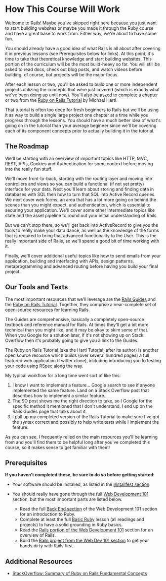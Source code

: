 # How This Course Will Work

Welcome to Rails! Maybe you've skipped right here because you just want to start building websites or maybe you made it through the Ruby course and have a great base to work from.  Either way, we're about to have some fun.

You should already have a good idea of what Rails is all about after covering it in previous lessons (see Prerequisites below for links).  At this point, it's time to take that theoretical knowledge and start building websites.  This portion of the curriculum will be the most build-heavy so far.  You will still be asked to read docs, check out blog posts, and watch videos before building, of course, but projects will be the major focus.

After each lesson or two, you'll be asked to build one or more independent projects utilizing the concepts that were just covered (which is exactly what we've been doing up until now).  You'll also be asked to complete a chapter or two from the [Ruby on Rails Tutorial](http://ruby.railstutorial.org/ruby-on-rails-tutorial-book) by Michael Hartl.  

That tutorial is often too deep for fresh beginners to Rails but we'll be using it as way to build a single large project one chapter at a time while you progress through the lessons.  You should have a much better idea of what's going on in the tutorial than your average beginner since we'll be covering each of its component concepts prior to actually building it in the tutorial.

## The Roadmap

We'll be starting with an overview of important topics like HTTP, MVC, REST, APIs, Cookies and Authentication for some context before moving into the really fun stuff. 

We'll move front-to-back, starting with the routing layer and moving into controllers and views so you can build a functional (if not yet pretty) interface for your data.  Next you'll learn about storing and finding data in databases with SQL then how to turn that SQL into Active Record queries.  We next cover web forms, an area that has a lot more going on behind the scenes than you might expect, and authentication, which is essential to securing your application.  We'll cover some other intermediate topics like state and the asset pipeline to round out your initial understanding of Rails.

But we can't stop there, so we'll get back into ActiveRecord to give you the tools to really make your data dance, as well as the knowledge of the forms that is required to bring that advanced functionality to the User.  This is the really important side of Rails, so we'll spend a good bit of time working with it.

Finally, we'll cover additional useful topics like how to send emails from your application, building and interfacing with APIs, design patterns, metaprogramming and advanced routing before having you build your final project.

## Our Tools and Texts

The most important resources that we'll leverage are the [Rails Guides](http://guides.rubyonrails.org/) and the [Ruby on Rails Tutorial](http://ruby.railstutorial.org/ruby-on-rails-tutorial-book).  Together, they comprise a near-complete set of open-source resources for learning Rails.  

The Guides are comprehensive, basically a completely open-source textbook and reference manual for Rails.  At times they'll get a bit more technical than you might like, and it may be okay to skim some of that.  When you Google for a solution later, if it's not showing up on Stack Overflow then it's probably going to give you a link to the Guides. 

The Ruby on Rails Tutorial (aka the Hartl Tutorial, after its author) is another open source resource which builds (over several hundred pages) a full featured web application (Twitter clone), including introducing you to testing your code using RSpec along the way.

My typical workflow for a long time went sort of like this:

1. I know I want to implement a feature... Google search to see if anyone implemented the same feature.  Land on a Stack Overflow post that describes how to implement a similar feature.
2. The SO post shows me the right direction to take, so I Google for the specific method it mentioned that I don't understand.  I end up on the Rails Guides page that talks about it.
3. I pull up my completed version of the Rails Tutorial to make sure I've got the syntax correct and possibly to help write tests while I implement the feature.

As you can see, I frequently relied on the main resources you'll be learning from and you'll find them to be helpful long after you've completed this course, so it makes sense to get familiar with them!

## Prerequisites

**If you haven't completed these, be sure to do so before getting started:**

* Your software should be installed, as listed in the [Installfest section](/curriculum/installations/).
* You should really have gone through the full [Web Development 101](/courses/web_development_101/) section, but the most important parts are listed below.

    * Read the full [Back End section](/courses/web-development-101/lessons#section-the-back-end) of the Web Development 101 section for an introduction to Ruby.
    * Complete at least the full [Basic Ruby](/courses/web-development-101/lessons/ruby-basics) lesson (all readings and projects) to have a solid grounding in Ruby basics.
    * Read the [Rails portion of the Web Development 101](/courses/web-development-101/lessons/ruby-on-rails-basics) section for an overview of Rails.  
    * Build the [Rails project from the Web Dev 101 section](/courses/web-development-101/lessons/ruby-on-rails) to get your hands dirty with Rails first.

## Additional Resources

* [StackOverflow: Summary of Ruby on Rails Fundamental Concepts](http://stackoverflow.com/questions/5205002/summary-of-ruby-on-rails-fundamental-concepts)